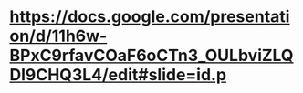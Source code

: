 # https://docs.google.com/presentation/d/11h6w-BPxC9rfavCOaF6oCTn3_OULbviZLQDl9CHQ3L4/edit#slide=id.p
